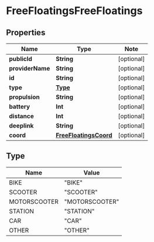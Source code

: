 # FreeFloatingsFreeFloatings

## Properties

Name | Type | Note
---- | ---- | ----
**publicId** | **String** | [optional] 
**providerName** | **String** | [optional] 
**id** | **String** | [optional] 
**type** | [**Type**](#Type) | [optional] 
**propulsion** | **String** | [optional] 
**battery** | **Int** | [optional] 
**distance** | **Int** | [optional] 
**deeplink** | **String** | [optional] 
**coord** | [**FreeFloatingsCoord**](FreeFloatingsCoord.md) | [optional] 

## Type

Name | Value
---- | -----
BIKE | "BIKE"
SCOOTER | "SCOOTER"
MOTORSCOOTER | "MOTORSCOOTER"
STATION | "STATION"
CAR | "CAR"
OTHER | "OTHER"

